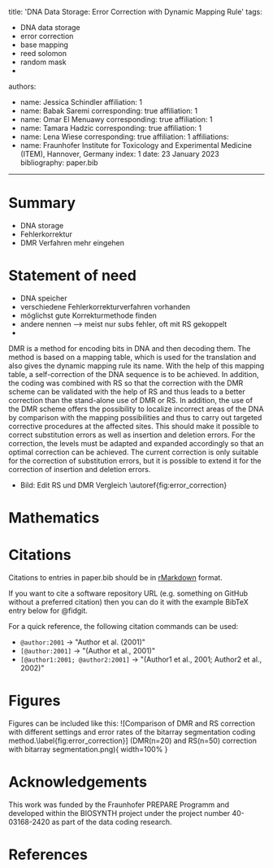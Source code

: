 title: 'DNA Data Storage: Error Correction with Dynamic Mapping Rule'
tags:
  - DNA data storage
  - error correction
  - base mapping
  - reed solomon
  - random mask
  - 
authors:
  - name: Jessica Schindler
    affiliation: 1 
  - name: Babak Saremi
    corresponding: true 
    affiliation: 1
  - name: Omar El Menuawy
    corresponding: true 
    affiliation: 1
  - name: Tamara Hadzic
    corresponding: true 
    affiliation: 1
  - name: Lena Wiese
    corresponding: true 
    affiliation: 1
affiliations:
 - name: Fraunhofer Institute for Toxicology and Experimental Medicine (ITEM), Hannover, Germany
   index: 1
date: 23 January 2023
bibliography: paper.bib
---

# Summary

- DNA storage
- Fehlerkorrektur
- DMR Verfahren mehr eingehen

# Statement of need

- DNA speicher 
- verschiedene Fehlerkorrekturverfahren vorhanden
- möglichst gute Korrekturmethode finden 
- andere nennen --> meist nur subs fehler, oft mit RS gekoppelt
- 
DMR is a method for encoding bits in DNA and then decoding them. The method is based on a mapping table, which is used for the translation and also gives 
the dynamic mapping rule its name. With the help of this mapping table, a self-correction of the DNA sequence is to be achieved. In addition, the coding 
was combined with RS so that the correction with the DMR scheme can be validated with the help of RS and thus leads to a better correction than the stand-alone 
use of DMR or RS. 
In addition, the use of the DMR scheme offers the possibility to localize incorrect areas of the DNA by comparison with the mapping possibilities and thus 
to carry out targeted corrective procedures at the affected sites. This should make it possible to correct substitution errors as well as insertion and 
deletion errors. For the correction, the levels must be adapted and expanded accordingly so that an optimal correction can be achieved. The current correction 
is only suitable for the correction of substitution errors, but it is possible to extend it for the correction of insertion and deletion errors. 


- Bild: Edit RS und DMR Vergleich \autoref{fig:error_correction}


# Mathematics



# Citations

Citations to entries in paper.bib should be in
[rMarkdown](http://rmarkdown.rstudio.com/authoring_bibliographies_and_citations.html)
format.

If you want to cite a software repository URL (e.g. something on GitHub without a preferred
citation) then you can do it with the example BibTeX entry below for @fidgit.

For a quick reference, the following citation commands can be used:
- `@author:2001`  ->  "Author et al. (2001)"
- `[@author:2001]` -> "(Author et al., 2001)"
- `[@author1:2001; @author2:2001]` -> "(Author1 et al., 2001; Author2 et al., 2002)"

# Figures

Figures can be included like this:
![Comparison of DMR and RS correction with different settings and error rates of the bitarray segmentation coding method.\label{fig:error_correction}]
(DMR(n=20) and RS(n=50) correction with bitarray segmentation.png){ width=100% }


# Acknowledgements

This work was funded by the Fraunhofer PREPARE Programm and developed within the BIOSYNTH project under the project number 40-03168-2420 as part of the data 
coding research.

# References